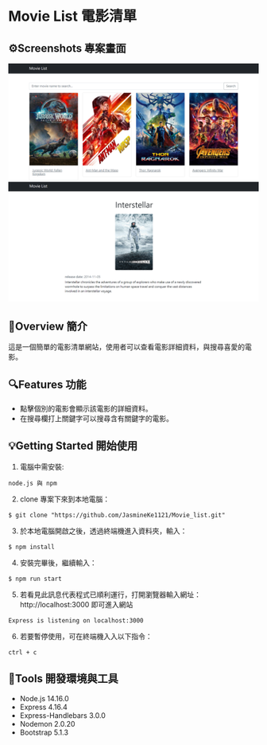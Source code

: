# Movie List 電影清單

## ⚙Screenshots 專案畫面
![Minion](https://github.com/JasmineKe1121/Movie_list/blob/main/public/screenshots/screenshot1.png)
![Minion](https://github.com/JasmineKe1121/Movie_list/blob/main/public/screenshots/screenshot2.png)

## 📄Overview 簡介
這是一個簡單的電影清單網站，使用者可以查看電影詳細資料，與搜尋喜愛的電影。

## 🔍Features 功能
- 點擊個別的電影會顯示該電影的詳細資料。
- 在搜尋欄打上關鍵字可以搜尋含有關鍵字的電影。

## 💡Getting Started 開始使用

1. 電腦中需安裝:
```
node.js 與 npm
```

2. clone 專案下來到本地電腦：
```
$ git clone "https://github.com/JasmineKe1121/Movie_list.git"
```

3. 於本地電腦開啟之後，透過終端機進入資料夾，輸入：
```
$ npm install
```

4. 安裝完畢後，繼續輸入：
```
$ npm run start
```

5. 若看見此訊息代表程式已順利運行，打開瀏覽器輸入網址：http://localhost:3000 即可進入網站
```
Express is listening on localhost:3000
```

6. 若要暫停使用，可在終端機入入以下指令：
```
ctrl + c
```

## 🔧Tools 開發環境與工具
- Node.js 14.16.0
- Express 4.16.4
- Express-Handlebars 3.0.0
- Nodemon 2.0.20
- Bootstrap 5.1.3